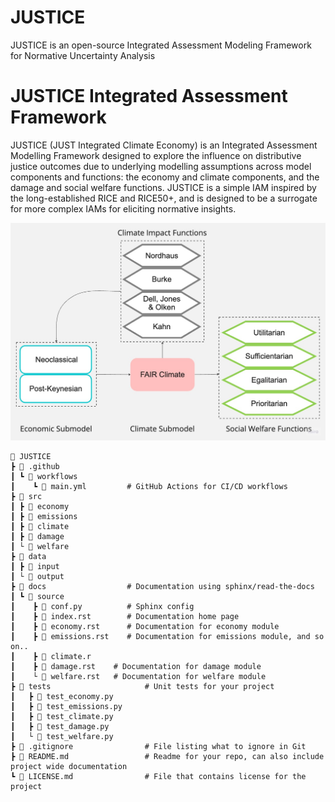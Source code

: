 # JUSTICE
JUSTICE is an open-source Integrated Assessment Modeling Framework for Normative Uncertainty Analysis

# JUSTICE Integrated Assessment Framework

JUSTICE (JUST Integrated Climate Economy) is an Integrated Assessment Modelling Framework designed to explore the influence on distributive justice outcomes due to underlying modelling assumptions across model components and functions: the economy and climate components, and the damage and social welfare functions. JUSTICE is a simple IAM inspired by the long-established RICE and RICE50+, and is designed to be a surrogate for more complex IAMs for eliciting normative insights.

<img title="JUSTICE Framework" alt="Flowchart of JUSTICE" src="/docs/diagrams/JUSTICE Flowchart.jpeg">


```plaintext
📂 JUSTICE
┣ 📂 .github
┃ ┗ 📂 workflows
┃    ┗ 📜 main.yml         # GitHub Actions for CI/CD workflows
┣ 📂 src
┃ ┣ 📂 economy
┃ ┣ 📂 emissions
┃ ┣ 📂 climate
┃ ┣ 📂 damage
┃ └ 📂 welfare
┣ 📂 data
┃ ┣ 📂 input
┃ └ 📂 output
┣ 📂 docs                  # Documentation using sphinx/read-the-docs
┃ ┗ 📂 source
┃    ┣ 📜 conf.py          # Sphinx config
┃    ┣ 📜 index.rst        # Documentation home page
┃    ┣ 📜 economy.rst      # Documentation for economy module
┃    ┣ 📜 emissions.rst    # Documentation for emissions module, and so on..
┃    ┣ 📜 climate.r
┃    ┣ 📜 damage.rst    # Documentation for damage module
┃    └ 📜 welfare.rst   # Documentation for welfare module
┣ 📂 tests                     # Unit tests for your project
┃   ┣ 📜 test_economy.py
┃   ┣ 📜 test_emissions.py 
┃   ┣ 📜 test_climate.py
┃   ┣ 📜 test_damage.py
┃   └ 📜 test_welfare.py
┣ 📜 .gitignore                # File listing what to ignore in Git
┣ 📜 README.md                 # Readme for your repo, can also include project wide documentation
┗ 📜 LICENSE.md                # File that contains license for the project
```